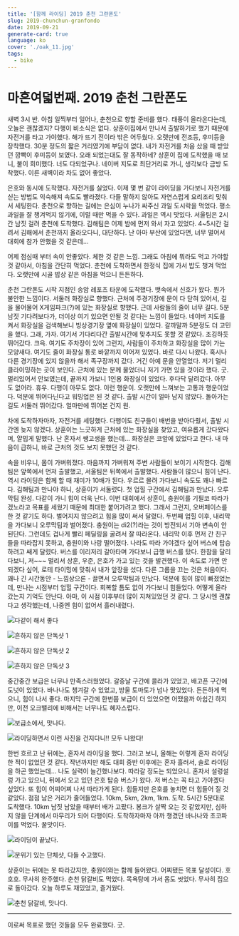 ```yaml
---
title: '[함께 라이딩] 2019 춘천 그란폰도'
slug: 2019-chunchun-granfondo
date: 2019-09-21
generate-card: true
language: ko
cover: './oak_11.jpg'
tags:
  - bike
---
```


# 마흔여덟번째. 2019 춘천 그란폰도

새벽 3시 반. 아침 일찍부터 일어나, 춘천으로 향할 준비를 했다. 태풍이 올라온다는데, 오늘은 괜찮겠지? 다행이 비소식은 없다. 상훈이집에서 만나서 출발하기로 했기 때문에 자전거를 타고 가야했다. 해가 뜨기 전이라 밖은 어두웠다. 오랫만에 전조등, 후미등을 장착했다. 30분 정도의 짧은 거리였기에 부담이 없다. 내가 자전거를 처음 샀을 때 받았던 깜빡이 후미등이 보였다. 오래 되었는대도 잘 동작하네? 상훈이 집에 도착했을 때 보니, 불이 희미했다. 너도 다되었구나. 네이버 지도로 최단거리로 가니, 생각보다 금방 도착했다. 이른 새벽이라 차도 없어 좋았다.

은호와 동시에 도착했다. 자전거를 실었다. 이제 몇 번 같이 라이딩을 가다보니 자전거를 싣는 방법도 익숙해져 속도도 빨라졌다. 다들 말하지 않아도 자연스럽게 요리조리 맞춰서 세팅한다. 춘천으로 향하는 길에는 은심이 누나가 싸주신 과일 도시락을 먹었다. 평소 과일을 잘 챙겨먹지 않기에, 이럴 때만 먹을 수 있다. 과일은 역시 맛있다. 서울팀은 2시간 남짓 걸려 춘천에 도착했다. 김해팀은 어제 밤에 먼저 와서 자고 있었다. 4~5시간 걸려서 김해에서 춘천까지 올라오다니, 대단하다. 난 아마 부산에 있었다면, 너무 멀어서 대회에 참가 안했을 것 같은데...

어제 점심때 부터 속이 안좋았다. 체한 것 같은 느낌. 그래도 아침에 뭐라도 먹고 가야할 것 같아서, 아침을 간단히 먹었다. 춘천에 도착하면서 한정식 집에 가서 밥도 챙겨 먹었다. 오랫만에 시골 밥상 같은 아침을 먹으니 든든하다.

춘천 그란폰도 시작 지점인 송암 레포츠 타운에 도착했다. 뱃속에서 신호가 왔다. 뭔가 불안한 느낌이다. 서둘러 화장실로 향했다. 근처에 주경기장에 문이 다 닫혀 있어서, 길을 물어물어 X게임파크(?)에 있는 화장실로 향했다. 근데 사람들의 줄이 너무 길다. 5분남짓 기다려보다가, 더이상 여기 있으면 안될 것 같다는 느낌이 들었다. 네이버 지도를 켜서 화장실을 검색해보니 빙상경기장 옆에 화장실이 있었다. 갈까말까 5분정도 더 고민을 했다. 그래, 가자. 여기서 기다리다간 출발시간에 맞추지도 못할 것 같았다. 조깅하듯 뛰어갔다. 크윽. 여기도 주차장이 있어 그런지, 사람들이 주차하고 화장실을 많이 가는 모양새다. 여기도 줄이 화장실 통로 바깥까지 이어져 있었다. 바로 다시 나왔다. 혹시나 다른 경기장에 있지 않을까 해서 족구장까지 갔다. 거긴 아예 문을 안열었다. 저기 멀리 클라이밍하는 곳이 보인다. 근처에 있는 분께 물었더니 저기 가면 있을 것이라 했다. 굿. 멀리있어서 안보였는데, 끝까지 가보니 1인용 화장실이 있었다. 후다닥 달려갔다. 아무도 없어라. 휴우. 다행이 아무도 없다. 이런 행운이. 오랫만에 느껴보는 고통과 행운이었다. 덕분에 뛰어다닌다고 워밍업은 된 것 같다. 출발 시간이 얼마 남지 않았다. 돌아가는 길도 서둘러 뛰어갔다. 얼마만에 뛰어본 건지 원.

차에 도착하자마자, 자전거를 세팅했다. 다행이도 친구들이 배번을 받아다줬서, 출발 시간엔 늦지 않겠다. 상훈이는 느긋하게 근처에 있는 화장실을 찾았고, 여유롭게 갔다왔다며, 얄밉게 말했다. 난 혼자서 쌩고생을 했는데... 화장실은 코앞에 있었다고 한다. 내 마음이 급하니, 바로 근처의 것도 보지 못했던 것 같다.

속을 비우니, 몸이 가벼워졌다. 마음까지 가벼워져 주변 사람들이 보이기 시작한다. 김해팀은 앞쪽에서 먼저 출발했고, 서울팀은 뒤쪽에서 출발했다. 사람들이 많으니 힘이 난다. 역시 라이딩은 함께 할 때 재미가 10배가 된다. 우르르 몰려 가다보니 속도도 꽤나 빠르다. 김해팀과 만나야 하니, 상훈이가 서둘렀다. 첫 업힐 구간에서 김해팀과 만났다. 오루막팀 완성. 다같이 가니 힘이 더욱 난다. 이번 대회에서 상훈이, 충원이를 기필코 따라가겠노라고 목표를 세웠기 때문에 최대한 붙어가려고 했다. 그래서 그런지, 오버페이스를 한 것 같기도 하다. 벌어지지 않으려고 힘을 많이 써서 달렸다. 두번째 업힐 이후, 내리막을 가다보니 오루막팀과 벌어졌다. 충원이는 di2(?)라는 것이 방전되서 기아 변속이 안된단다. 그런데도 겁나게 빨리 페딜링을 굴려서 잘 따라온다. 내리막 이후 먼저 간 친구들을 따라잡지 못하고, 충원이와 나랑 떨어졌다. 나라도 따라 가야겠다 싶어 버스에 탑승하려고 쌔게 달렸다. 버스를 이리저리 갈아타며 가다보니 급행 버스를 탔다. 한참을 달리다보니, 저~~~ 멀리서 상훈, 우준, 은호가 가고 있는 것을 발견했다. 이 속도로 가면 안되겠다 싶어, 로테 타이밍에 맞춰서 내가 앞장을 섰다. 다른 그룹을 끄는 것은 처음이다. 꽤나 긴 시간동안 - 느낌상으론 - 끌면서 오루막팀과 만났다. 덕분에 힘이 많이 빠졌었는데, 만나는 시점부터 업힐 구간이다. 회복할 틈도 없이 가다보니 힘들었다. 어떻게 올라갔는지 기억도 안난다. 아마, 이 시점 이후부터 많이 지쳐있었던 것 같다. 그 당시엔 괜찮다고 생각했는데, 나중엔 힘이 없어서 흘러내렸다.

![다같이 해서 좋다](./01.jpg)

![흔하지 않은 단독샷 1](./02.jpg)

![흔하지 않은 단독샷 2](./03.jpg)

![흔하지 않은 단독샷 3](./06.jpg)

중간중간 보급은 너무나 만족스러웠었다. 갈증날 구간에 콜라가 있었고, 배고픈 구간에 도넛이 있었다. 바나나도 챙겨갈 수 있었고, 방울 토마토가 넘나 맛있었다. 든든하게 먹으니, 힘이 나서 좋다. 마지막 구간에 한번쯤 보급이 더 있었으면 어땠을까 아쉽긴 하지만, 이전 오크밸리에 비해서는 너무나도 혜자스럽다.

![보급소에서, 맛나다.](./05.jpg)

![라이딩하면서 이런 사진을 건지다니!! 모두 나왔다!](./07.jpg)

한번 흐르고 난 뒤에는, 혼자서 라이딩을 했다. 그러고 보니, 올해는 이렇게 혼자 라이딩한 적이 없었던 것 같다. 작년까지만 해도 대회 중반 이후에는 혼자 흘러서, 솔로 라이딩을 하곤 했었는데... 나도 실력이 늘긴했나보다. 따라갈 정도는 되었으니. 혼자서 설렁설렁 가고 있으니, 뒤에서 오고 있던 은호 탑승 버스가 왔다. 저 버스는 꼭 타고 가야겠다 싶었다. 또 힘이 어찌어찌 나서 따라가게 된다. 힘들지만 은호를 놓치면 더 힘들어 질 것 같았다. 점점 남은 거리가 줄어들었다. 10km, 5km, 2km, 1km. 도착. 5시간 5분대로 도착했다. 10km 남짓 남았을 때부터 배가 고팠다. 봉크가 살짝 오는 것 같았지만, 심하지 않을 단계에서 마무리가 되어 다행이다. 도착하자마자 아까 챙겼던 바나나와 초코파이를 먹었다. 꿀맛이다.

![라이딩이 끝났다.](./08.jpg)

![분위기 있는 단체샷, 다들 수고했다.](./09.jpg)

상훈이는 뒤에는 못 따라갔지만, 충원이와는 함께 들어왔다. 어찌됐든 목표 달성이다. 호호호. 무사히 완주했다. 춘천 닭갈비도 먹었다. 목욕탕에 가서 몸도 씻었다. 무사히 집으로 돌아갔다. 오늘 하루도 재밌었고, 즐거웠다.

![춘천 닭갈비, 맛나다.](./10.jpg)

---

이로써 목표로 했던 것들을 모두 완료했다. 굿.
